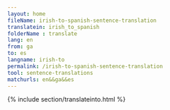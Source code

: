 ```yaml
---
layout: home
fileName: irish-to-spanish-sentence-translation
translatein: irish_to_spanish
folderName : translate
lang: en
from: ga
to: es
langname: irish-to
permalink: /irish-to-spanish-sentence-translation
tool: sentence-translations
matchurls: en&&ga&&es
---
```

{% include section/translateinto.html %}
